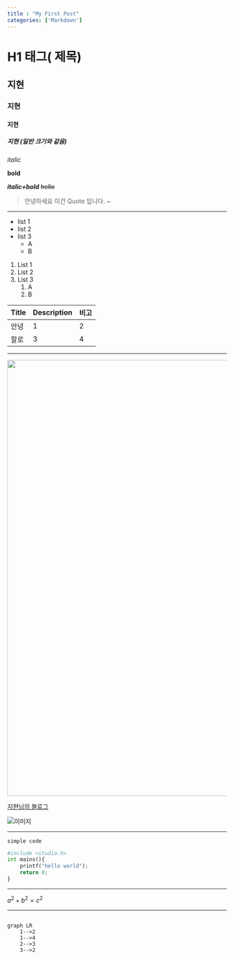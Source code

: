 ```yaml
---
title : "My First Post"
categories: ['Markdown']
---
```








# H1 태그( 제목)
## 지현 
### 지현
#### 지현
##### 지현 (일반 크기와 같음)

_italic_

**bold**

**_italic+bold_**
~~hello~~

>안녕하세요 이건 Quote 입니다. ~

---

- list 1
- list 2
- list 3
    - A
    - B

1. List 1
2. List 2
3. List 3
    1. A
    2. B


| Title | Description | 비고|
| -|-|-|
|안녕|1|2|
|할로|3|4|

---

<img src="" width = 1000>

[지현님의 블로그](blog.naver.com/j4849)

![이미지](https://subinium.github.io/assets/images/mac_asb.jpg)

---


`simple code`

``` python
#include <studio.h>
int mains(){
    printf("hello world");
    return 0;
}
```

----

$a^2 + b^2 = c^2$

---

```mermaid

graph LR
    1-->2
    1-->4
    2-->3
    3-->2
```